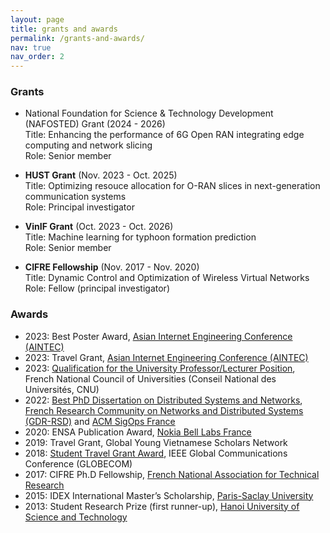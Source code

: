 ```yaml
---
layout: page
title: grants and awards
permalink: /grants-and-awards/
nav: true
nav_order: 2
---
```


### Grants
* National Foundation for Science & Technology Development (NAFOSTED) Grant (2024 - 2026)\
  Title: Enhancing the performance of 6G Open RAN integrating edge computing and network slicing\
  Role: Senior member

* **HUST Grant** (Nov. 2023 - Oct. 2025)\
  Title: Optimizing resouce allocation for O-RAN slices in next-generation communication systems\
  Role: Principal investigator
  
* **VinIF Grant** (Oct. 2023 - Oct. 2026)\
  Title: Machine learning for typhoon formation prediction\
  Role: Senior member

* **CIFRE Fellowship** (Nov. 2017 - Nov. 2020)\
  Title: Dynamic Control and Optimization of Wireless Virtual Networks\
  Role: Fellow (principal investigator)
  
### Awards
* 2023: Best Poster Award, [Asian Internet Engineering Conference (AINTEC)](https://interlab.ait.ac.th/aintec2023/)
* 2023: Travel Grant, [Asian Internet Engineering Conference (AINTEC)](https://interlab.ait.ac.th/aintec2023/)
* 2023: [Qualification for the University Professor/Lecturer Position](https://www.galaxie.enseignementsup-recherche.gouv.fr/ensup/qualification/Resultats_2023/Qualifies_MCF2023.pdf), French National Council of Universities (Conseil National des Universités, CNU)
* 2022: [Best PhD Dissertation on Distributed Systems and Networks](https://gdr-rsd.fr/laureats-prix-de-these-2022/), [French Research Community on Networks and Distributed Systems (GDR-RSD)](https://gdr-rsd.cnrs.fr/) and [ACM SigOps France](http://www.sigops-france.fr/)
* 2020: ENSA Publication Award, [Nokia Bell Labs France](https://www.bell-labs.com/)
* 2019: Travel Grant, Global Young Vietnamese Scholars Network
* 2018: [Student Travel Grant Award](https://globecom2018.ieee-globecom.org/content/student-travel-grants.html), IEEE Global Communications Conference (GLOBECOM) 
* 2017: CIFRE Ph.D Fellowship, [French National Association for Technical Research](https://www.anrt.asso.fr/fr)
* 2015: IDEX International Master’s Scholarship, [Paris-Saclay University](https://www.universite-paris-saclay.fr/)
* 2013: Student Research Prize (first runner-up), [Hanoi University of Science and Technology](https://hust.edu.vn/)
